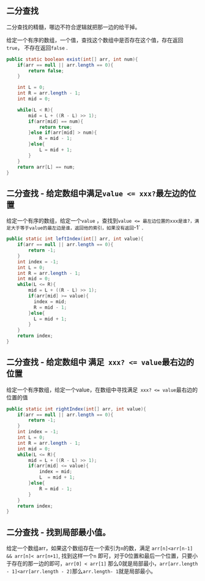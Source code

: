 ## 二分查找

二分查找的精髓，哪边不符合逻辑就把那一边的给干掉。

给定一个有序的数组，一个值，查找这个数组中是否存在这个值，存在返回`true`， 不存在返回`false` .

```java
public static boolean exist(int[] arr, int num){
    if(arr == null || arr.length == 0){
        return false;
    }

    int L = 0;
    int R = arr.length - 1;
    int mid = 0;

    while(L < R){
        mid = L + ((R - L) >> 1);
        if(arr[mid] == num){
            return true;
        }else if(arr[mid] > num){
            R = mid - 1;
        }else{
            L = mid + 1;
        }
    }
    return arr[L] == num;
}
```

## 二分查找 - 给定数组中满足`value <= xxx?`最左边的位置

给定一个有序的数组，给定一个`value` ，查找到`value <= 最左边位置的xxx是谁?，满足大于等于value的最左边是谁，返回他的索引，如果没有返回`-1` .

```java
public static int leftIndex(int[] arr, int value){
    if(arr == null || arr.length == 0){
        return -1;
    }
    int index = -1;
    int L = 0;
    int R = arr.length - 1;
    int mid = 0;
    while(L <= R){
        mid = L + ((R - L) >> 1);
        if(arr[mid] >= value){
          index = mid;
          R = mid - 1;  
        }else{
          L = mid + 1;
        }
    }
    return index;
}
```

## 二分查找 - 给定数组中 满足` xxx? <= value`最右边的位置

给定一个有序数组，给定一个value，在数组中寻找满足` xxx? <= value`最右边的位置的值

```java
public static int rightIndex(int[] arr, int value){
    if(arr == null || arr.length == 0){
        return -1;
    }
    int index = -1;
    int L = 0;
    int R = arr.length - 1;
    int mid = 0;
    while(L <= R){
        mid = L + ((R - L) >> 1);
        if(arr[mid] <= value){
            index = mid;
            L  = mid + 1;
        }else{
            R = mid - 1;
        }
    }
    return index;
}
```

## 二分查找 - 找到局部最小值。

给定一个数组arr，如果这个数组存在一个索引为`n`的数，满足 `arr[n]<arr[n-1] && arr[n]< arr[n+1]`, 找到这样一个`n` 即可，对于0位置和最后一个位置，只要小于存在的那一边的即可，`arr[0] < arr[1]` 那么0就是局部最小，`arr[arr.length - 1]<arr[arr.length - 2]`那么`arr.length- 1`就是局部最小。

```java

```

